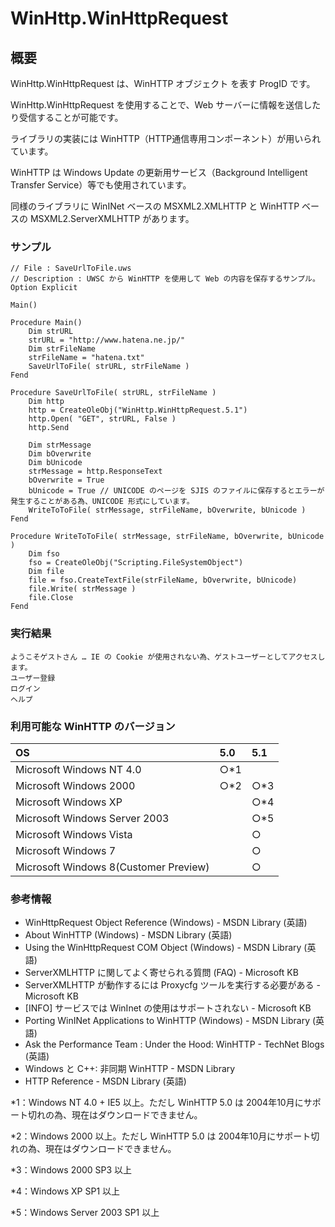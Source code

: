 # WinHttp.WinHttpRequest
## 概要
WinHttp.WinHttpRequest は、WinHTTP オブジェクト を表す ProgID です。

WinHttp.WinHttpRequest を使用することで、Web サーバーに情報を送信したり受信することが可能です。

ライブラリの実装には WinHTTP（HTTP通信専用コンポーネント）が用いられています。

WinHTTP は Windows Update の更新用サービス（Background Intelligent Transfer Service）等でも使用されています。

同様のライブラリに WinINet ベースの MSXML2.XMLHTTP と WinHTTP ベースの MSXML2.ServerXMLHTTP があります。

### サンプル
```vbscript
// File : SaveUrlToFile.uws
// Description : UWSC から WinHTTP を使用して Web の内容を保存するサンプル。
Option Explicit

Main()

Procedure Main()
    Dim strURL
    strURL = "http://www.hatena.ne.jp/"
    Dim strFileName
    strFileName = "hatena.txt"
    SaveUrlToFile( strURL, strFileName )
Fend

Procedure SaveUrlToFile( strURL, strFileName )
    Dim http
    http = CreateOleObj("WinHttp.WinHttpRequest.5.1") 
    http.Open( "GET", strURL, False )
    http.Send

    Dim strMessage
    Dim bOverwrite
    Dim bUnicode
    strMessage = http.ResponseText
    bOverwrite = True
    bUnicode = True // UNICODE のページを SJIS のファイルに保存するとエラーが発生することがある為、UNICODE 形式にしています。
    WriteToToFile( strMessage, strFileName, bOverwrite, bUnicode )
Fend

Procedure WriteToToFile( strMessage, strFileName, bOverwrite, bUnicode )
    Dim fso
    fso = CreateOleObj("Scripting.FileSystemObject")
    Dim file
    file = fso.CreateTextFile(strFileName, bOverwrite, bUnicode)
    file.Write( strMessage )
    file.Close
Fend
```

### 実行結果
```
ようこそゲストさん … IE の Cookie が使用されない為、ゲストユーザーとしてアクセスします。
ユーザー登録
ログイン
ヘルプ
```

### 利用可能な WinHTTP のバージョン
|OS|5.0|5.1|
|:-|:--|:--|
|Microsoft Windows NT 4.0|○*1|　|
|Microsoft Windows 2000|○*2|○*3|
|Microsoft Windows XP|　|○*4|
|Microsoft Windows Server 2003|　|○*5|
|Microsoft Windows Vista|　|○|
|Microsoft Windows 7|　|○|
|Microsoft Windows 8(Customer Preview)|　|○|

### 参考情報
- WinHttpRequest Object Reference (Windows) - MSDN Library (英語)
- About WinHTTP (Windows) - MSDN Library (英語)
- Using the WinHttpRequest COM Object (Windows) - MSDN Library (英語)
- ServerXMLHTTP に関してよく寄せられる質問 (FAQ) - Microsoft KB
- ServerXMLHTTP が動作するには Proxycfg ツールを実行する必要がある - Microsoft KB
- [INFO] サービスでは WinInet の使用はサポートされない - Microsoft KB
- Porting WinINet Applications to WinHTTP (Windows) - MSDN Library (英語)
- Ask the Performance Team : Under the Hood: WinHTTP - TechNet Blogs (英語)
- Windows と C++: 非同期 WinHTTP - MSDN Library
- HTTP Reference - MSDN Library (英語)

*1：Windows NT 4.0 + IE5 以上。ただし WinHTTP 5.0 は 2004年10月にサポート切れの為、現在はダウンロードできません。

*2：Windows 2000 以上。ただし WinHTTP 5.0 は 2004年10月にサポート切れの為、現在はダウンロードできません。

*3：Windows 2000 SP3 以上

*4：Windows XP SP1 以上

*5：Windows Server 2003 SP1 以上
